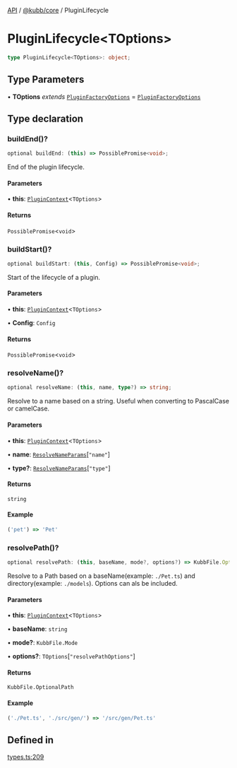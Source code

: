 [API](../../../packages.md) / [@kubb/core](../index.md) / PluginLifecycle

# PluginLifecycle\<TOptions\>

```ts
type PluginLifecycle<TOptions>: object;
```

## Type Parameters

• **TOptions** *extends* [`PluginFactoryOptions`](PluginFactoryOptions.md) = [`PluginFactoryOptions`](PluginFactoryOptions.md)

## Type declaration

### buildEnd()?

```ts
optional buildEnd: (this) => PossiblePromise<void>;
```

End of the plugin lifecycle.

#### Parameters

• **this**: [`PluginContext`](PluginContext.md)\<`TOptions`\>

#### Returns

`PossiblePromise`\<`void`\>

### buildStart()?

```ts
optional buildStart: (this, Config) => PossiblePromise<void>;
```

Start of the lifecycle of a plugin.

#### Parameters

• **this**: [`PluginContext`](PluginContext.md)\<`TOptions`\>

• **Config**: `Config`

#### Returns

`PossiblePromise`\<`void`\>

### resolveName()?

```ts
optional resolveName: (this, name, type?) => string;
```

Resolve to a name based on a string.
Useful when converting to PascalCase or camelCase.

#### Parameters

• **this**: [`PluginContext`](PluginContext.md)\<`TOptions`\>

• **name**: [`ResolveNameParams`](ResolveNameParams.md)\[`"name"`\]

• **type?**: [`ResolveNameParams`](ResolveNameParams.md)\[`"type"`\]

#### Returns

`string`

#### Example

```ts
('pet') => 'Pet'
```

### resolvePath()?

```ts
optional resolvePath: (this, baseName, mode?, options?) => KubbFile.OptionalPath;
```

Resolve to a Path based on a baseName(example: `./Pet.ts`) and directory(example: `./models`).
Options can als be included.

#### Parameters

• **this**: [`PluginContext`](PluginContext.md)\<`TOptions`\>

• **baseName**: `string`

• **mode?**: `KubbFile.Mode`

• **options?**: `TOptions`\[`"resolvePathOptions"`\]

#### Returns

`KubbFile.OptionalPath`

#### Example

```ts
('./Pet.ts', './src/gen/') => '/src/gen/Pet.ts'
```

## Defined in

[types.ts:209](https://github.com/kubb-project/kubb/blob/ff80665146ae086e044807d0072fda660e72e1fd/packages/core/src/types.ts#L209)
